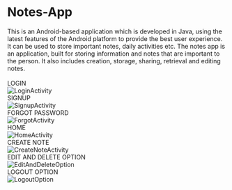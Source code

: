 # Notes-App

This is an Android-based application which is developed in Java, using the latest features of the Android platform to provide the best user experience. It can be used to store important notes, daily activities etc. The notes app is an application, built for storing information and notes that are important to the person. It also includes creation, storage, sharing, retrieval and editing notes.</br></br>
LOGIN<br/>
![LoginActivity](https://user-images.githubusercontent.com/80505785/200123461-b966e80d-28bf-4b9c-9f04-dd75fac9b469.jpg)</br>
SIGNUP<br/>
![SignupActivity](https://user-images.githubusercontent.com/80505785/200123628-aafa3661-920c-40d7-9be0-30d96ced0264.jpg)</br>
FORGOT PASSWORD<br/>
![ForgotActivity](https://user-images.githubusercontent.com/80505785/200123664-af98f5a4-dbef-4d07-a8d5-6e9c93a89949.jpg)</br>
HOME<br/>
![HomeActivity](https://user-images.githubusercontent.com/80505785/200123683-bb6ec67d-dbd8-410d-80ca-819740ea9905.jpg)</br>
CREATE NOTE<br/>
![CreateNoteActivity](https://user-images.githubusercontent.com/80505785/200123693-6e819cad-d943-4fb9-9b4b-a9ba18bcc5bb.jpg)</br>
EDIT AND DELETE OPTION<br/>
![EditAndDeleteOption](https://user-images.githubusercontent.com/80505785/200123702-d4de5d5c-4830-4b6e-9514-9255a3c9237c.jpg)</br>
LOGOUT OPTION<br/>
![LogoutOption](https://user-images.githubusercontent.com/80505785/200123718-3481a134-d946-40ab-a8c1-cd82c7f78ea4.jpg)</br>



